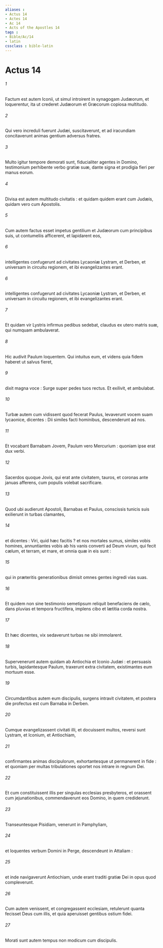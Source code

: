 ```yaml
---
aliases : 
- Actus 14
- Actes 14
- Ac 14
- Acts of the Apostles 14
tags : 
- Bible/Ac/14
- latin
cssclass : bible-latin
---
```


# Actus 14

###### 1
Factum est autem Iconii, ut simul introirent in synagogam Judæorum, et loquerentur, ita ut crederet Judæorum et Græcorum copiosa multitudo.
###### 2
Qui vero increduli fuerunt Judæi, suscitaverunt, et ad iracundiam concitaverunt animas gentium adversus fratres.
###### 3
Multo igitur tempore demorati sunt, fiducialiter agentes in Domino, testimonium perhibente verbo gratiæ suæ, dante signa et prodigia fieri per manus eorum.
###### 4
Divisa est autem multitudo civitatis : et quidam quidem erant cum Judæis, quidam vero cum Apostolis.
###### 5
Cum autem factus esset impetus gentilium et Judæorum cum principibus suis, ut contumeliis afficerent, et lapidarent eos,
###### 6
intelligentes confugerunt ad civitates Lycaoniæ Lystram, et Derben, et universam in circuitu regionem, et ibi evangelizantes erant.
###### 6
intelligentes confugerunt ad civitates Lycaoniæ Lystram, et Derben, et universam in circuitu regionem, et ibi evangelizantes erant.
###### 7
Et quidam vir Lystris infirmus pedibus sedebat, claudus ex utero matris suæ, qui numquam ambulaverat.
###### 8
Hic audivit Paulum loquentem. Qui intuitus eum, et videns quia fidem haberet ut salvus fieret,
###### 9
dixit magna voce : Surge super pedes tuos rectus. Et exilivit, et ambulabat.
###### 10
Turbæ autem cum vidissent quod fecerat Paulus, levaverunt vocem suam lycaonice, dicentes : Dii similes facti hominibus, descenderunt ad nos.
###### 11
Et vocabant Barnabam Jovem, Paulum vero Mercurium : quoniam ipse erat dux verbi.
###### 12
Sacerdos quoque Jovis, qui erat ante civitatem, tauros, et coronas ante januas afferens, cum populis volebat sacrificare.
###### 13
Quod ubi audierunt Apostoli, Barnabas et Paulus, conscissis tunicis suis exilierunt in turbas clamantes,
###### 14
et dicentes : Viri, quid hæc facitis ? et nos mortales sumus, similes vobis homines, annuntiantes vobis ab his vanis converti ad Deum vivum, qui fecit cælum, et terram, et mare, et omnia quæ in eis sunt :
###### 15
qui in præteritis generationibus dimisit omnes gentes ingredi vias suas.
###### 16
Et quidem non sine testimonio semetipsum reliquit benefaciens de cælo, dans pluvias et tempora fructifera, implens cibo et lætitia corda nostra.
###### 17
Et hæc dicentes, vix sedaverunt turbas ne sibi immolarent.
###### 18
Supervenerunt autem quidam ab Antiochia et Iconio Judæi : et persuasis turbis, lapidantesque Paulum, traxerunt extra civitatem, existimantes eum mortuum esse.
###### 19
Circumdantibus autem eum discipulis, surgens intravit civitatem, et postera die profectus est cum Barnaba in Derben.
###### 20
Cumque evangelizassent civitati illi, et docuissent multos, reversi sunt Lystram, et Iconium, et Antiochiam,
###### 21
confirmantes animas discipulorum, exhortantesque ut permanerent in fide : et quoniam per multas tribulationes oportet nos intrare in regnum Dei.
###### 22
Et cum constituissent illis per singulas ecclesias presbyteros, et orassent cum jejunationibus, commendaverunt eos Domino, in quem crediderunt.
###### 23
Transeuntesque Pisidiam, venerunt in Pamphyliam,
###### 24
et loquentes verbum Domini in Perge, descendeunt in Attaliam :
###### 25
et inde navigaverunt Antiochiam, unde erant traditi gratiæ Dei in opus quod compleverunt.
###### 26
Cum autem venissent, et congregassent ecclesiam, retulerunt quanta fecisset Deus cum illis, et quia aperuisset gentibus ostium fidei.
###### 27
Morati sunt autem tempus non modicum cum discipulis.
